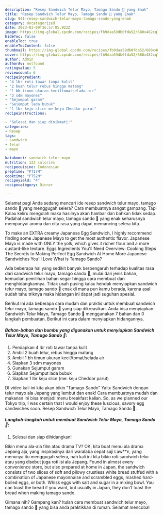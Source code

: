 ```yaml
---
description: "Resep Sandwich Telur Mayo, Tamago Sando 🧡 yang Enak"
title: "Resep Sandwich Telur Mayo, Tamago Sando 🧡 yang Enak"
slug: 941-resep-sandwich-telur-mayo-tamago-sando-yang-enak
category: Uncategorized
date: 2023-03-09T16:57:05.922Z
image: https://img-global.cpcdn.com/recipes/fb9daa59db0fda52/680x482cq70/sandwich-telur-mayo-tamago-sando-foto-resep-utama.jpg
hideToc: false
enableToc: true
enableTocContent: false
thumbnail: https://img-global.cpcdn.com/recipes/fb9daa59db0fda52/680x482cq70/sandwich-telur-mayo-tamago-sando-foto-resep-utama.jpg
cover: https://img-global.cpcdn.com/recipes/fb9daa59db0fda52/680x482cq70/sandwich-telur-mayo-tamago-sando-foto-resep-utama.jpg
author: Admin
authorAv: notfound
ratingvalue: 5
reviewcount: 6
recipeingredient:
- "4 lbr roti tawar tanpa kulit"
- "2 buah telur rebus hingga matang"
- "1 bh timun ukuran keciltomatselada air"
- "3 sdm mayones"
- "Sejumput garam"
- "Sejumput lada bubuk"
- "1 lbr keju slice me keju Cheddar parut"
recipeinstructions:

- "Selesai dan siap dinikmati!"
categories:
- Resep
tags:
- sandwich
- telur
- mayo

katakunci: sandwich telur mayo 
nutrition: 123 calories
recipecuisine: Indonesian
preptime: "PT17M"
cooktime: "PT52M"
recipeyield: "4"
recipecategory: Dinner

---
```



Selamat pagi Anda sedang mencari ide resep sandwich telur mayo, tamago sando 🧡 yang menggugah selera? Cara membuatnya sangat gampang. Tapi Kalau keliru mengolah maka hasilnya akan hambar dan bahkan tidak sedap. Padahal sandwich telur mayo, tamago sando 🧡 yang enak seharusnya mempunyai aroma dan cita rasa yang dapat memancing selera kita.


To make an EXTRA creamy Japanese Egg Sandwich, I highly recommend finding some Japanese Mayo to get the most authentic flavor. Japanese Mayo is made with ONLY the yolk, which gives it richer flour and a more custard-like texture. Eggs Ingredients You&#39;ll Need Overview: Cooking Steps The Secrets to Making Perfect Egg Sandwich At Home More Japanese Sandwiches You&#39;ll Love What is Tamago Sando?

Ada beberapa hal yang sedikit banyak berpengaruh terhadap kualitas rasa dari sandwich telur mayo, tamago sando 🧡, mulai dari jenis bahan, kemudian pemilihan bahan segar hingga cara membuat dan menghidangkannya. Tidak usah pusing kalau hendak menyiapkan sandwich telur mayo, tamago sando 🧡 enak di mana pun kamu berada, karena asal sudah tahu triknya maka hidangan ini dapat jadi suguhan spesial.


Berikut ini ada beberapa cara mudah dan praktis untuk membuat sandwich telur mayo, tamago sando 🧡 yang siap dikreasikan. Anda bisa menyiapkan Sandwich Telur Mayo, Tamago Sando 🧡 menggunakan 7 bahan dan 0 langkah pembuatan. Berikut ini cara dalam menyiapkan hidangannya.

<!--inarticleads1-->

##### Bahan-bahan dan bumbu yang digunakan untuk menyiapkan Sandwich Telur Mayo, Tamago Sando 🧡:

1. Persiapkan 4 lbr roti tawar tanpa kulit
1. Ambil 2 buah telur, rebus hingga matang
1. Ambil 1 bh timun ukuran kecil/tomat/selada air
1. Siapkan 3 sdm mayones
1. Gunakan Sejumput garam
1. Siapkan Sejumput lada bubuk
1. Siapkan 1 lbr keju slice (me: keju Cheddar parut)


DI video kali ini kita akan bikin &#34;Tamago Sando&#34; Yaitu Sandwich dengan telur mayo ala Jepang yang lembut dan enak! Cara membuatnya mudah dan makanan ini bisa menjadi menu breakfast kalian. So, as we planned our Tokyo trip, I was certain that I would enjoy these luscious, savory egg sandwiches soon. Resep Sandwich Telur Mayo, Tamago Sando 🧡. 

<!--inarticleads2-->

##### Langkah-langkah untuk membuat Sandwich Telur Mayo, Tamago Sando 🧡:


1. Selesai dan siap dihidangkan!

Bikin menu ala-ala film atau drama TV? OK, kita buat menu ala drama Jepang aja, yang inspirasinya dari waralaba cepat saji Law**n, yang menunya itu menggugah selera, nah kali ini kita bikin roti sandwich telur atau yang disebut juga roti isi ala Jepang. Found in almost every convenience store, but also prepared at home in Japan, the sandwich consists of two slices of soft and pilowy crustless white bread stuffed with a combination of Japanese mayonnaise and scrambled eggs, mashed hard-boiled eggs, or both. Whisk eggs with salt and sugar in a mixing bowl. You can toast the bread if you want, but usually in Japan, they don&#39;t toast the bread when making tamago sando. 

Gimana nih? Gampang kan? Itulah cara membuat sandwich telur mayo, tamago sando 🧡 yang bisa anda praktikkan di rumah. Selamat mencoba!
